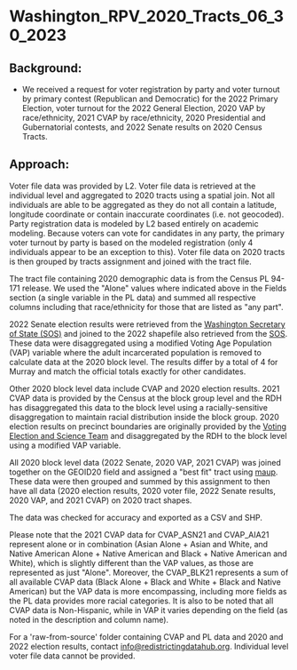 # Washington_RPV_2020_Tracts_06_30_2023

## Background:
- We received a request for voter registration by party and voter turnout by primary contest (Republican and Democratic) for the 2022 Primary Election, voter turnout for the 2022 General Election, 2020 VAP by race/ethnicity, 2021 CVAP by race/ethnicity, 2020 Presidential and Gubernatorial contests, and 2022 Senate results on 2020 Census Tracts.

## Approach:
Voter file data was provided by L2. Voter file data is retrieved at the individual level and aggregated to 2020 tracts using a spatial join. Not all individuals are able to be aggregated as they do not all contain a latitude, longitude coordinate or contain inaccurate coordinates (i.e. not geocoded). Party registration data is modeled by L2 based entirely on academic modeling. Because voters can vote for candidates in any party, the primary voter turnout by party is based on the modeled registration (only 4 individuals appear to be an exception to this). Voter file data on 2020 tracts is then grouped by tracts assignment and joined with the tract file.

The tract file containing 2020 demographic data is from the Census PL 94-171 release. We used the "Alone" values where indicated above in the Fields section (a single variable in the PL data) and summed all respective columns including that race/ethnicity for those that are listed as "any part".

2022 Senate election results were retrieved from the [Washington Secretary of State (SOS)](https://www.sos.wa.gov/elections/research/2022-general-election.aspx) and joined to the 2022 shapefile also retrieved from the [SOS](https://www.sos.wa.gov/elections/research/Precinct-Shapefiles.aspx). These data were disaggregated using a modified Voting Age Population (VAP) variable where the adult incarcerated population is removed to calculate data at the 2020 block level. The results differ by a total of 4 for Murray and match the official totals exactly for other candidates.

Other 2020 block level data include CVAP and 2020 election results. 2021 CVAP data is provided by the Census at the block group level and the RDH has disaggregated this data to the block level using a racially-sensitive disaggregation to maintain racial distribution inside the block group. 2020 election results on precinct boundaries are originally provided by the [Voting Election and Science Team](https://dataverse.harvard.edu/file.xhtml?fileId=5007851&version=40.0) and disaggregated by the RDH to the block level using a modified VAP variable. 

All 2020 block level data (2022 Senate, 2020 VAP, 2021 CVAP) was joined together on the GEOID20 field and assigned a "best fit" tract using [maup](https://github.com/mggg/maup). These data were then grouped and summed by this assignment to then have all data (2020 election results, 2020 voter file, 2022 Senate results, 2020 VAP, and 2021 CVAP) on 2020 tract shapes. 

The data was checked for accuracy and exported as a CSV and SHP.

Please note that the 2021 CVAP data for CVAP_ASN21 and CVAP_AIA21 represent alone or in combination (Asian Alone + Asian and White, and Native American Alone + Native American and Black + Native American and White), which is slightly different than the VAP values, as those are represented as just "Alone". Moreover, the CVAP_BLK21 represents a sum of all available CVAP data (Black Alone + Black and White + Black and Native American) but the VAP data is more encompassing, including more fields as the PL data provides more racial categories. It is also to be noted that all CVAP data is Non-Hispanic, while in VAP it varies depending on the field (as noted in the description and column name).

For a 'raw-from-source' folder containing CVAP and PL data and 2020 and 2022 election results, contact info@redistrictingdatahub.org. Individual level voter file data cannot be provided.
